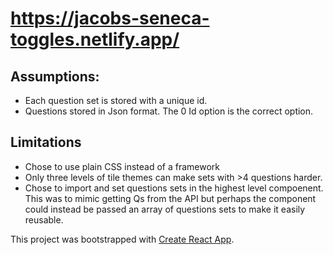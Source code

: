 # https://jacobs-seneca-toggles.netlify.app/

## Assumptions: 

- Each question set is stored with a unique id.
- Questions stored in Json format. The 0 Id option is the correct option.

## Limitations
- Chose to use plain CSS instead of a framework 
- Only three levels of tile themes can make sets with >4 questions harder.
- Chose to import and set questions sets in the highest level compoenent. This was to mimic getting Qs from the API but perhaps the component could instead be passed an array of questions sets to make it easily reusable. 

This project was bootstrapped with [Create React App](https://github.com/facebook/create-react-app).

